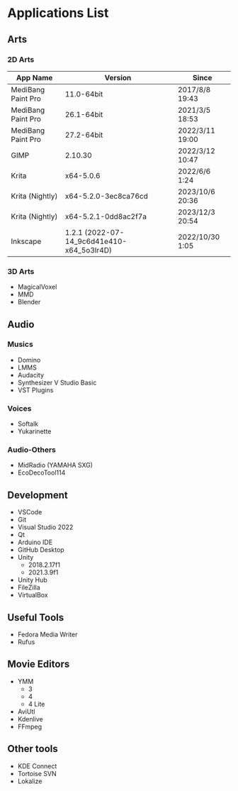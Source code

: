 # Applications List

## Arts

### 2D Arts

| App Name | Version | Since |
| -- | -- | -- |
| MediBang Paint Pro | 11.0-64bit | 2017/8/8 19:43 |
| MediBang Paint Pro | 26.1-64bit | 2021/3/5 18:53 |
| MediBang Paint Pro | 27.2-64bit | 2022/3/11 19:00 |
| GIMP | 2.10.30 | 2022/3/12 10:47 |
| Krita | x64-5.0.6 | 2022/6/6 1:24 |
| Krita (Nightly) | x64-5.2.0-3ec8ca76cd | 2023/10/6 20:36 |
| Krita (Nightly) | x64-5.2.1-0dd8ac2f7a | 2023/12/3 20:54 |
| Inkscape | 1.2.1 (2022-07-14_9c6d41e410-x64_5o3Ir4D) | 2022/10/30 1:05 |

### 3D Arts

- MagicalVoxel
- MMD
- Blender

## Audio

### Musics

- Domino
- LMMS
- Audacity
- Synthesizer V Studio Basic
- VST Plugins

### Voices

- Softalk
- Yukarinette

### Audio-Others

- MidRadio (YAMAHA SXG)
- EcoDecoTool114

## Development

- VSCode
- Git
- Visual Studio 2022
- Qt
- Arduino IDE
- GitHub Desktop
- Unity
  - 2018.2.17f1
  - 2021.3.9f1
- Unity Hub
- FileZilla
- VirtualBox

## Useful Tools

- Fedora Media Writer
- Rufus

## Movie Editors

- YMM
  - 3
  - 4
  - 4 Lite
- AviUtl
- Kdenlive
- FFmpeg

## Other tools

- KDE Connect
- Tortoise SVN
- Lokalize
